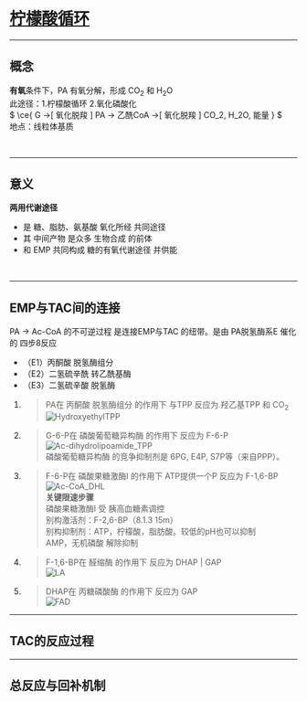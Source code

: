 # [柠檬酸循环](https://blog.slchy.com/note/%E7%94%9F%E7%89%A9%E5%8C%96%E5%AD%A6%E7%AC%94%E8%AE%B0-1-39.pdf#page=40)

***

## 概念

**有氧**条件下，PA 有氧分解，形成 CO<sub>2</sub> 和 H<sub>2</sub>O <br>
此途径：1.柠檬酸循环 2.氧化磷酸化<br>
$ \ce{ G ->[ 氧化脱羧 ] PA -> 乙酰CoA ->[ 氧化脱羧 ] CO_2, H_2O, 能量 } $ <br>
地点：线粒体基质<br>

<br>

***

## 意义

**两用代谢途径**<br>
* 是 糖、脂肪、氨基酸 氧化所经 共同途径
* 其 中间产物 是众多 生物合成 的前体
* 和 EMP 共同构成 糖的有氧代谢途径 并供能

<br>

***

## EMP与TAC间的连接

PA -> Ac-CoA 的不可逆过程 是连接EMP与TAC 的纽带。是由 PA脱氢酶系E 催化的 四步8反应<br>
* （E1）丙酮酸 脱氢酶组分
* （E2）二氢硫辛酰 转乙酰基酶
* （E3）二氢硫辛酸 脱氢酶

1. > PA在 丙酮酸 脱氢酶组分 的作用下 与TPP 反应为 羟乙基TPP 和 CO<sub>2</sub><br>![HydroxyethylTPP](https://cdn.jsdelivr.net/gh/sakurakouji-luna/pic@main/bio/BioChemistry/tac/HydroxyethylTPP.png)<br>
2. > G-6-P在 磷酸葡萄糖异构酶 的作用下 反应为 F-6-P<br>![Ac-dihydrolipoamide_TPP](https://cdn.jsdelivr.net/gh/sakurakouji-luna/pic@main/bio/BioChemistry/tac/Ac-dihydrolipoamide_TPP.png)<br>磷酸葡萄糖异构酶 的竞争抑制剂是 6PG, E4P, S7P等（来自PPP）。<br>
3. > F-6-P在 磷酸果糖激酶I 的作用下 ATP提供一个P 反应为 F-1,6-BP<br>![Ac-CoA_DHL](https://cdn.jsdelivr.net/gh/sakurakouji-luna/pic@main/bio/BioChemistry/tac/Ac-CoA_DHL.png)<br>**关键限速步骤**<br>磷酸果糖激酶I 受 胰高血糖素调控<br>别构激活剂：F-2,6-BP（8.1.3 15m）<br>别构抑制剂：ATP，柠檬酸，脂肪酸。较低的pH也可以抑制<br>AMP，无机磷酸 解除抑制<br>
4. > F-1,6-BP在 醛缩酶 的作用下 反应为 DHAP | GAP<br>![LA](https://cdn.jsdelivr.net/gh/sakurakouji-luna/pic@main/bio/BioChemistry/tac/LA.png)<br>
5. > DHAP在 丙糖磷酸酶 的作用下 反应为 GAP<br>![FAD](https://cdn.jsdelivr.net/gh/sakurakouji-luna/pic@main/bio/BioChemistry/tac/FAD.png)<br>

***

## TAC的反应过程


*** 

## 总反应与回补机制